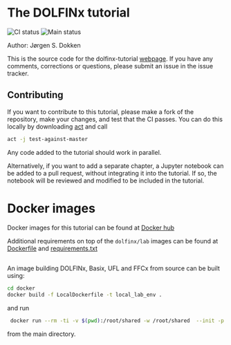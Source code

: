 # The DOLFINx tutorial
![CI status](https://github.com/jorgensd/dolfinx-tutorial/actions/workflows/build-publish.yml/badge.svg)
![Main status](https://github.com/jorgensd/dolfinx-tutorial/actions/workflows/main-test.yml/badge.svg)

Author: Jørgen S. Dokken

This is the source code for the dolfinx-tutorial [webpage](https://jorgensd.github.io/dolfinx-tutorial/).
If you have any comments, corrections or questions, please submit an issue in the issue tracker.

## Contributing
If you want to contribute to this tutorial, please make a fork of the repository, make your changes, and test that the CI passes. You can do this locally by downloading [act](https://github.com/nektos/act) and call
```bash
act -j test-against-master
```
Any code added to the tutorial should work in parallel.

Alternatively, if you want to add a separate chapter, a Jupyter notebook can be added to a pull request, without integrating it into the tutorial. If so, the notebook will be reviewed and modified to be included in the tutorial.

# Docker images
Docker images for this tutorial can be found at [Docker hub](https://hub.docker.com/repository/docker/dokken92/dolfinx_custom)

Additional requirements on top of the `dolfinx/lab` images can be found at [Dockerfile](docker/Dockerfile) and [requirements.txt](docker/requirements.txt)

##
An image building DOLFINx, Basix, UFL and FFCx from source can be built using:
```bash
cd docker
docker build -f LocalDockerfile -t local_lab_env .
```
and run
```bash
 docker run --rm -ti -v $(pwd):/root/shared -w /root/shared  --init -p 8888:8888 local_lab_env
 ```
from the main directory.
